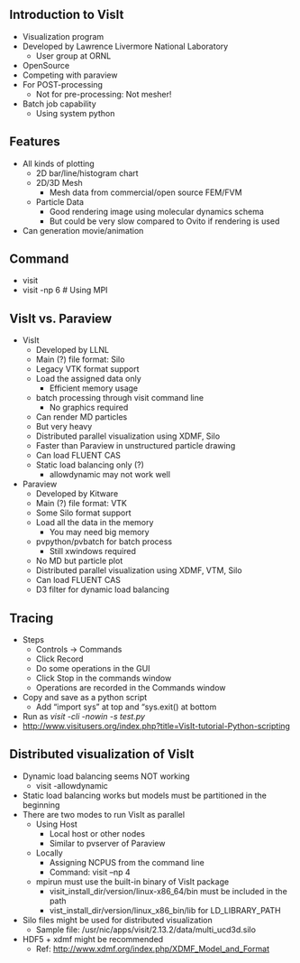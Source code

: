 ## Introduction to VisIt
- Visualization program
- Developed by Lawrence Livermore National Laboratory
	- User group at ORNL
- OpenSource
- Competing with paraview
- For POST-processing
	- Not for pre-processing: Not mesher!
- Batch job capability
	- Using system python

## Features
- All kinds of plotting
	- 2D bar/line/histogram chart
	- 2D/3D Mesh
		- Mesh data from commercial/open source FEM/FVM
	- Particle Data
		- Good rendering image using molecular dynamics schema
		- But could be very slow compared to Ovito if rendering is used
- Can generation movie/animation

## Command
- visit
- visit -np 6 # Using MPI

## VisIt vs. Paraview
- VisIt
	- Developed by LLNL
	- Main (?) file format: Silo 
	- Legacy VTK format support
	- Load the assigned data only
		- Efficient memory usage
	- batch processing through visit command line
		- No graphics required
	- Can render MD particles
	- But very heavy
	- Distributed parallel visualization using XDMF, Silo
	- Faster than Paraview in unstructured particle drawing
	- Can load FLUENT CAS
	- Static load balancing only (?)
		- allowdynamic may not work well
- Paraview
	- Developed by Kitware
	- Main (?) file format: VTK
	- Some Silo format support
	- Load all the data in the memory
		- You may need big memory
	- pvpython/pvbatch for batch process
		- Still xwindows required
	- No MD but particle plot
	- Distributed parallel visualization using XDMF, VTM, Silo
	- Can load FLUENT CAS
	- D3 filter for dynamic load balancing

## Tracing
- Steps
  - Controls -> Commands
  - Click Record
  - Do some operations in the GUI
  - Click Stop in the commands window
  - Operations are recorded in the Commands window
- Copy and save as a python script
	- Add “import sys” at top and “sys.exit() at bottom
- Run as *visit -cli -nowin -s test.py*
- http://www.visitusers.org/index.php?title=VisIt-tutorial-Python-scripting

## Distributed visualization of VisIt
- Dynamic load balancing seems NOT working
	- visit -allowdynamic
- Static load balancing works but models must be partitioned in the beginning
- There are two modes to run VisIt as parallel
	- Using Host
		- Local host or other nodes
		- Similar to pvserver of Paraview
	- Locally
		- Assigning NCPUS from the command line
		- Command: visit –np 4
	- mpirun must use the built-in binary of VisIt package
		- visit_install_dir/version/linux-x86_64/bin must be included in the path
		- vist_install_dir/version/linux_x86_bin/lib for LD_LIBRARY_PATH
- Silo files might be used for distributed visualization
	- Sample file: /usr/nic/apps/visit/2.13.2/data/multi_ucd3d.silo
- HDF5 + xdmf might be recommended
  - Ref: http://www.xdmf.org/index.php/XDMF_Model_and_Format
